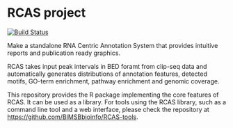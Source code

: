 # RCAS project

[![Build Status](https://travis-ci.org/BIMSBbioinfo/RCAS.svg?branch=master)](https://travis-ci.org/BIMSBbioinfo/RCAS)

Make a standalone RNA Centric Annotation System that
provides intuitive reports and publication ready graphics.

RCAS takes input peak intervals in BED foramt from clip-seq data
and automatically generates distributions of annotation features,
detected motifs, GO-term enrichment, pathway enrichment
and genomic coverage.

This repository provides the R package implementing the core features
of RCAS.  It can be used as a library.  For tools using the RCAS
library, such as a command line tool and a web interface, please check
the repository at <https://github.com/BIMSBbioinfo/RCAS-tools>.
